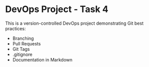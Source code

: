 # DevOps Project - Task 4

This is a version-controlled DevOps project demonstrating Git best practices:

- Branching
- Pull Requests
- Git Tags
- .gitignore
- Documentation in Markdown
